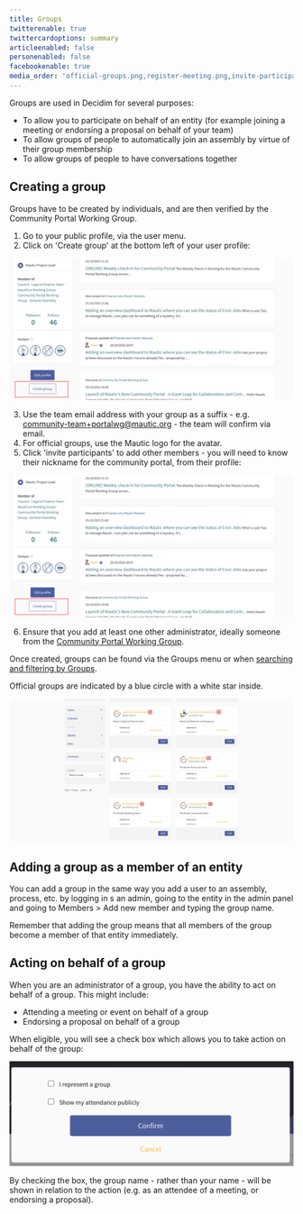 ```yaml
---
title: Groups
twitterenable: true
twittercardoptions: summary
articleenabled: false
personenabled: false
facebookenable: true
media_order: 'official-groups.png,register-meeting.png,invite-participant-group.png,create-group-button.png'
---
```


Groups are used in Decidim for several purposes:

* To allow you to participate on behalf of an entity (for example joining a meeting or endorsing a proposal on behalf of your team)
* To allow groups of people to automatically join an assembly by virtue of their group membership
* To allow groups of people to have conversations together

## Creating a group

Groups have to be created by individuals, and are then verified by the Community Portal Working Group.

1. Go to your public profile, via the user menu.
2. Click on 'Create group' at the bottom left of your user profile:

![create-group-button](create-group-button.png "create-group-button")

3. Use the team email address with your group as a suffix - e.g. community-team+portalwg@mautic.org - the team will confirm via email.
4. For official groups, use the Mautic logo for the avatar.
5. Click 'invite participants' to add other members - you will need to know their nickname for the community portal, from their profile:

![create-group-button](create-group-button.png "create-group-button")

6. Ensure that you add at least one other administrator, ideally someone from the [Community Portal Working Group](https://community.mautic.org/assemblies/community-portal-working-group/members).

Once created, groups can be found via the Groups menu or when [searching and filtering by Groups](https://community.mautic.org/search?filter%5Bterm%5D=&filter%5Bwith_resource_type%5D=Decidim%3A%3AUserGroup&filter%5Bwith_scope%5D=).

Official groups are indicated by a blue circle with a white star inside.

![official-groups](official-groups.png "official-groups")

## Adding a group as a member of an entity

You can add a group in the same way you add a user to an assembly, process, etc. by logging in s an admin, going to the entity in the admin panel and going to Members > Add new member and typing the group name.

Remember that adding the group means that all members of the group become a member of that entity immediately.

## Acting on behalf of a group

When you are an administrator of a group, you have the ability to act on behalf of a group. This might include:

* Attending a meeting or event on behalf of a group
* Endorsing a proposal on behalf of a group

When eligible, you will see a check box which allows you to take action on behalf of the group:

![register-meeting](register-meeting.png "register-meeting")

By checking the box, the group name - rather than your name - will be shown in relation to the action (e.g. as an attendee of a meeting, or endorsing a proposal).
